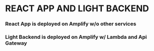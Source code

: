 # REACT APP AND LIGHT BACKEND

### React App is deployed on Amplify w/o other services

### Light Backend is deployed on Amplify w/ Lambda and Api Gateway
